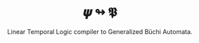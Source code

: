 <div align="center"><h1> 𝝍  ↬  𝕻</h1>

Linear Temporal Logic compiler to Generalized Büchi Automata.

</div>
